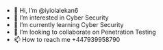 - 👋 Hi, I’m @iyiolalekan6
- 👀 I’m interested in Cyber Security
- 🌱 I’m currently learning Cyber Security
- 💞️ I’m looking to collaborate on Penetration Testing
- 📫 How to reach me +447939958790

<!---
iyiolalekan6/iyiolalekan6 is a ✨ special ✨ repository because its `README.md` (this file) appears on your GitHub profile.
You can click the Preview link to take a look at your changes.
--->
